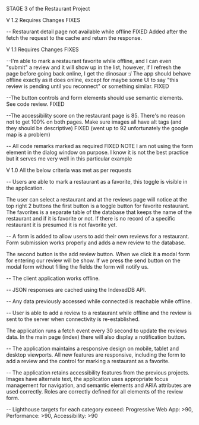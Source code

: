 STAGE 3 of the Restaurant Project

V 1.2 Requires Changes FIXES

-- Restaurant detail page not available while offline FIXED
Added after the fetch the request to the cache and return the response.


V 1.1 Requires Changes FIXES

--I'm able to mark a restaurant favorite while offline, and I can even "submit" a review and it will show up in the list, however, if I refresh the page before going back online, I get the dinosaur :/
The app should behave offline exactly as it does online, except for maybe some UI to say "this review is pending until you reconnect" or something similar. FIXED

--The button controls and form elements should use semantic elements. See code review. FIXED

--The accessibility score on the restaurant page is 85. There's no reason not to get 100% on both pages. Make sure images all have alt tags (and they should be descriptive) FIXED (went up to 92 unfortunately the google map is a problem)

-- All code remarks marked as required FIXED
  NOTE I am not using the form element in the dialog window on purpose. I know it is not the best practice but it serves me very well in this particular example


V 1.0 All the below criteria was met as per requests

-- Users are able to mark a restaurant as a favorite, this toggle is visible in the application.

The user can select a restaurant and at the reviews page will notice at the top right 2 buttons the first button is a toggle button for favorite restaurant. The favorites is a separate table of the database that keeps the name of the restaurant and if it is favorite or not. If there is no record of a specific restaurant it is presumed it is not favorite yet.

-- A form is added to allow users to add their own reviews for a restaurant. Form submission works properly and adds a new review to the database.

The second button is the add review button. When we click it a modal form for entering our review will be show. If we press the send button on the modal form without filling the fields the form will notify us.

-- The client application works offline.

-- JSON responses are cached using the IndexedDB API.

-- Any data previously accessed while connected is reachable while offline.

-- User is able to add a review to a restaurant while offline and the review is sent to the server when connectivity is re-established.

The application runs a fetch event every 30 second to update the reviews data. In the main page (index) there will also display a notification button.

-- The application maintains a responsive design on mobile, tablet and desktop viewports. All new features are responsive, including the form to add a review and the control for marking a restaurant as a favorite.

-- The application retains accessibility features from the previous projects. Images have alternate text, the application uses appropriate focus management for navigation, and semantic elements and ARIA attributes are used correctly. Roles are correctly defined for all elements of the review form.

-- Lighthouse targets for each category exceed: Progressive Web App: >90, Performance: >90, Accessibility: >90
